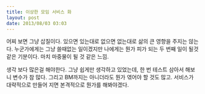 ```yaml
---
title: 이상한 모임 서비스 화 
layout: post
date: 2013/08/03 03:03
---
```


어찌 보면 그냥 삽질이다. 있으면 있는대로 없으면 없는대로 삶의 큰 영향을 주지는 않는다. 누군가에게는 그냥 쓸때없는 일이겠지만 나에게는 뭔가 피가 되는 두 번째 일이 될것 같은 기분이다. 마치 마중물이 될 것 같은 느낌. 

생각 보다 많은걸 해야한다. 그냥 쉽게만 생각하고 있었는데, 한 번 테스트 삼아서 해보니 변수가 참 많다. 그리고 BM까지는 아니더라도 뭔가 엮어야 할 것도 많고. 서비스가 대략적으로 만들어 지면 본격적으로 뭔가를 해봐야겠다. 
